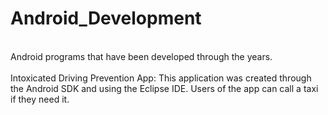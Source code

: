 Android_Development
===================
<br>
Android programs that have been developed through the years.<br>
<br>
Intoxicated Driving Prevention App: This application was created through the Android SDK and using the Eclipse IDE. Users of the app can call a taxi if they need it.
